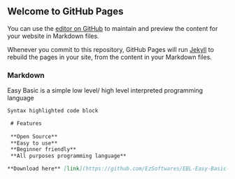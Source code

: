 ## Welcome to GitHub Pages

You can use the [editor on GitHub](https://github.com/EzSoftwares/EBL-Easy-Basic-Language-/edit/gh-pages/index.md) to maintain and preview the content for your website in Markdown files.

Whenever you commit to this repository, GitHub Pages will run [Jekyll](https://jekyllrb.com/) to rebuild the pages in your site, from the content in your Markdown files.

### Markdown

Easy Basic is a simple low level/ high level interpreted programming language

```markdown
Syntax highlighted code block

 # Features
 
 **Open Source**
 **Easy to use**
 **Beginner friendly**
 **All purposes programming language**

**Download here** [link](https://github.com/EzSoftwares/EBL-Easy-Basic-Language-)
```
